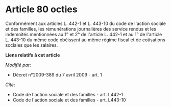 # Article 80 octies

Conformément aux articles L. 442-1 et L. 443-10 du code de l'action sociale et des familles, les rémunérations journalières
des service rendus et les indemnités mentionnées au 1° et 2° de l'article L. 442-1 et au 1° de l'article L. 443-10 du même
code obéissent au même régime fiscal et de cotisations sociales que les salaires.

**Liens relatifs à cet article**

_Modifié par_:

  - Décret n°2009-389 du 7 avril 2009 - art. 1

_Cite_:

  - Code de l'action sociale et des familles - art. L442-1
  - Code de l'action sociale et des familles - art. L443-10
